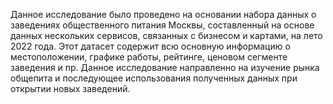 
Данное исследование было проведено на основании набора данных о заведениях общественного питания Москвы, составленный на основе данных нескольких сервисов, связанных с бизнесом и картами, на лето 2022 года. Этот датасет содержит всю основную информацию о местоположении, графике работы, рейтинге, ценовом сегменте заведения и пр. Данное исследование направленно на изучение рынка общепита и последующее использования полученных данных при открытии новых заведений.
